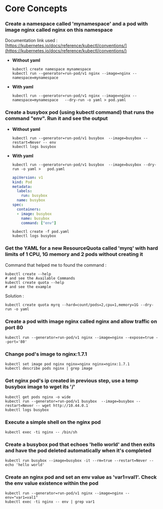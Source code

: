 # Core Concepts

### Create a namespace called 'mynamespace' and a pod with image nginx called nginx on this namespace

Documentation link used : [https://kubernetes.io/docs/reference/kubectl/conventions/](https://kubernetes.io/docs/reference/kubectl/conventions/)

- **Without yaml**

  ```shell
  kubectl create namespace mynamespace
  kubectl run --generator=run-pod/v1 nginx --image=nginx --namespace=mynamespace
  ```

- **With yaml**

  ```shell
  kubectl run --generator=run-pod/v1 nginx --image=nginx --namespace=mynamespace   --dry-run -o yaml > pod.yaml
  ```


### Create a busybox pod (using kubectl command) that runs the command "env". Run it and see the output

- **Without yaml**

  ```shell
  kubectl run --generator=run-pod/v1 busybox  --image=busybox --restart=Never -- env
  kubectl logs busybox
  ```

- **With yaml**


  ```shell
  kubectl run --generator=run-pod/v1 busybox  --image=busybox --dry-run -o yaml >   pod.yaml
  ```

  ```yaml
  apiVersion: v1
  kind: Pod
  metadata:
    labels:
      run: busybox
    name: busybox
  spec:
    containers:
    - image: busybox
      name: busybox
      command: ["env"]
  ```

  ```shell
  kubectl create -f pod.yaml
  kubectl logs busybox
  ```

### Get the YAML for a new ResourceQuota called 'myrq' with hard limits of 1 CPU, 1G memory and 2 pods without creating it

Command that helped me to found the command :

```shell
kubectl create --help
# and see the Available Commands
kubectl create quota --help
# and see the example
```

Solution :

```shell
kubectl create quota myrq --hard=count/pods=2,cpu=1,memory=1G --dry-run -o yaml
```

### Create a pod with image nginx called nginx and allow traffic on port 80

```shell
kubectl run --generator=run-pod/v1 nginx --image=nginx --expose=true --port='80'
```

### Change pod's image to nginx:1.7.1

```shell
kubectl set image pod nginx nginx=nginx nginx=nginx:1.7.1
kubectl describe pods nginx | grep image
```

### Get nginx pod's ip created in previous step, use a temp busybox image to wget its '/'

```shell
kubectl get pods nginx -o wide
kubectl run --generator=run-pod/v1 busybox  --image=busybox --restart=Never -- wget http://10.44.0.1
kubectl logs busybox
```

### Execute a simple shell on the nginx pod

```shell
kubectl exec -ti nginx -- /bin/sh
```

### Create a busybox pod that echoes 'hello world' and then exits and have the pod deleted automatically when it's completed

```shell
kubectl run busybox --image=busybox -it --rm=true --restart=Never -- echo 'hello world'
```

### Create an nginx pod and set an env value as 'var1=val1'. Check the env value existence within the pod

```shell
kubectl run --generator=run-pod/v1 nginx --image=nginx --env="var1=val1"
kubectl exec -ti nginx -- env | grep var1
```
